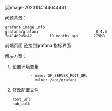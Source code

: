 ![image-20231114144644461](/Users/xishengcai/soft/xisheng.blog/kubernetes/image-20231114144644461.png)



问题背景：

```
grafana image info
grafana/grafana                          8.4.5             7a414d9a5e42        19 months ago       279MB
```



前端页面 链接到grafana 指标界面



解决方案：

1. 设置环境变量

   ```
           - name: GF_SERVER_ROOT_URL
             value: /api/grafana
   ```

   

2. 修改配置文件

   ```
   root_url
   sub_path
   ```

   